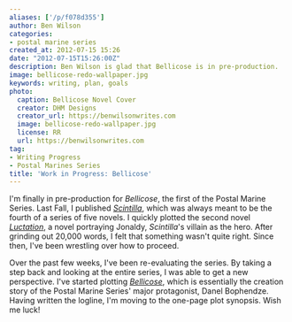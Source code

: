 ```yaml
---
aliases: ['/p/f078d355']
author: Ben Wilson
categories:
- postal marine series
created_at: 2012-07-15 15:26
date: "2012-07-15T15:26:00Z"
description: Ben Wilson is glad that Bellicose is in pre-production.
image: bellicose-redo-wallpaper.jpg
keywords: writing, plan, goals
photo:
  caption: Bellicose Novel Cover
  creator: DHM Designs
  creator_url: https://benwilsonwrites.com
  image: bellicose-redo-wallpaper.jpg
  license: RR
  url: https://benwilsonwrites.com
tag:
- Writing Progress
- Postal Marines Series
title: 'Work in Progress: Bellicose'
---
```

I'm finally in pre-production for *Bellicose*, the first of the Postal Marine Series. Last Fall, I published *[Scintilla](/books/scintilla)*, which was always meant to be the fourth of a series of five novels. I quickly plotted the second novel *[Luctation](/books/luctation)*, a novel portraying Jonaldy, *Scintilla*'s villain as the hero. After grinding out 20,000 words, I felt that something wasn't quite right. Since then, I've been wrestling over how to proceed.

<!--more-->
Over the past few weeks, I've been re-evaluating the series. By taking a step back and looking at the entire series, I was able to get a new perspective. I've started plotting *[Bellicose](/books/bellicose)*, which is essentially the creation story of the Postal Marine Series' major protagonist, Danel Bophendze. Having written the logline, I'm moving to the one-page plot synopsis. Wish me luck!
